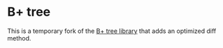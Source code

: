 B+ tree
=======

This is a temporary fork of the [B+ tree library](https://github.com/qwertie/btree-typescript) that adds an optimized diff method.
